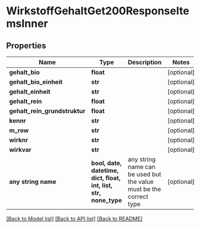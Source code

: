 # WirkstoffGehaltGet200ResponseItemsInner


## Properties
Name | Type | Description | Notes
------------ | ------------- | ------------- | -------------
**gehalt_bio** | **float** |  | [optional] 
**gehalt_bio_einheit** | **str** |  | [optional] 
**gehalt_einheit** | **str** |  | [optional] 
**gehalt_rein** | **float** |  | [optional] 
**gehalt_rein_grundstruktur** | **float** |  | [optional] 
**kennr** | **str** |  | [optional] 
**m_row** | **str** |  | [optional] 
**wirknr** | **str** |  | [optional] 
**wirkvar** | **str** |  | [optional] 
**any string name** | **bool, date, datetime, dict, float, int, list, str, none_type** | any string name can be used but the value must be the correct type | [optional]

[[Back to Model list]](../README.md#documentation-for-models) [[Back to API list]](../README.md#documentation-for-api-endpoints) [[Back to README]](../README.md)


